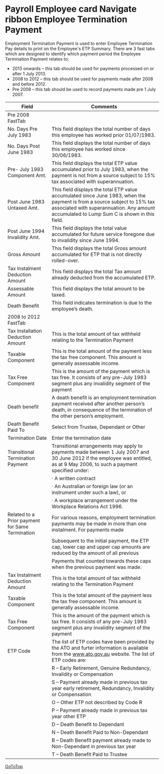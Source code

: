 # Payroll Employee card Navigate ribbon Employee Termination Payment

Employment Termination Payment is used to enter Employee Termination Pay details to print on the Employee's ETP Summary.  There are 3 fast tabs which are designed to identify which payment period the Employee Termination Payment relates to;

* 2013 onwards – this tab should be used for payments processed on or after 1 July 2013.
* 2008 to 2012 – this tab should be used for payments made after 2008 and before 2012.
* Pre 2008 – this tab should be used to record payments made pre 1 July 2007. 

 |Field|Comments|
|---|---|
|Pre 2008 FastTab||
|No. Days Pre July 1983|This field displays the total number of days this employee has worked prior 01/07/1983.|
|No. Days Post June 1983|This field displays the total number of days this employee has worked since 30/06/1983.|
|Pre- July 1983 Component Amt.|This field displays the total ETP value accumulated prior to July 1983, when the payment is not from a source subject to 15% tax associated with superannuation.|
|Post June 1983 Untaxed Amt.|This field displays the total ETP value accumulated since June 1983, when the payment is from a source subject to 15% tax associated with superannuation.  Any amount accumulated to Lump Sum C is shown in this field.|
|Post June 1994 Invalidity Amt.|This field displays the total value accumulated for future service foregone due to invalidity since June 1994.|
|Gross Amount|This field displays the total Gross amount accumulated for ETP that is not directly rolled-over.|
|Tax Instalment Deduction Amount|This field displays the total Tax amount already deducted from the accumulated ETP.|
|Assessable Amount|This field displays the total amount to be taxed.|
|Death Benefit|This field indicates termination is due to the employee’s death.|
|2008 to 2012 FastTab|
|Tax Installation Deduction Amount|This is the total amount of tax withheld relating to the Termination Payment|
|Taxable Component|This is the total amount of the payment less the tax free component. This amount is generally assessable income.|
|Tax Free Component|This is the amount of the payment which is tax free. It consists of any pre-July 1983 segment plus any invalidity segment of the payment|
|Death benefit|A death benefit is an employment termination payment received after another person’s death, in consequence of the termination of the other person’s employment.|
|Death Benefit Paid To|Select from Trustee, Dependant or Other|
|Termination Date|Enter the termination date|
|Transitional Termination Payment|Transitional arrangements may apply to payments made between 1 July 2007 and 30 June 2012 if the employee was entitled, as at 9 May 2006, to such a payment specified under:|
||·         A written contract|
||·         An Australian or foreign law (or an instrument under such a law), or|
||·         A workplace arrangement under the Workplace Relations Act 1996.|
|Related to a Prior payment for Same Termination|For various reasons, employment termination payments may be made in more than one instalment. For payments made|
||Subsequent to the initial payment, the ETP cap, lower cap and upper cap amounts are reduced by the amount of all previous|
||Payments that counted towards these caps when the previous payment was made.|
|Tax Instalment Deduction Amount|This is the total amount of tax withheld relating to the Termination Payment|
|Taxable Component|This is the total amount of the payment less the tax free component. This amount is generally assessable income.|
|Tax Free Component|This is the amount of the payment which is tax free. It consists of any pre-July 1983 segment plus any invalidity segment of the payment|
  |ETP Code| The list of ETP codes have been provided by the ATO and furter information is available from the www.ato.gov.au website. The list of ETP codes are:
 ||R – Early Retirement, Genuine Redundancy, Invalidity or Compensation|
 ||S – Payment already made in previous tax year early retirement, Redundancy, Invalidity or Compensation|
 ||O – Other ETP not described by Code R|
 ||P – Payment already made in previous tax year other ETP|
 ||D – Death Benefit to Dependant|
 ||N – Death Benefit Paid to Non-Dependant|
 ||B – Death Benefit payment already made to Non-Dependant in previous tax year|
 ||T – Death Benefit Paid to Trustee|
 

[GoToTop](#payroll-employee-card-navigate-ribbon-employee-termination-payment)
